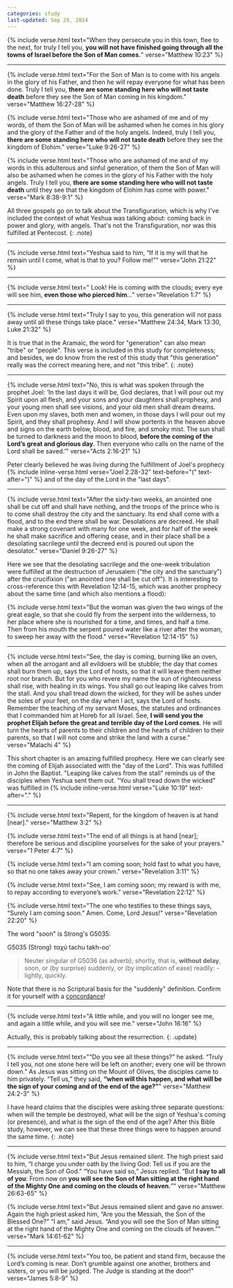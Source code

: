 ```yaml
---
categories: study
last-updated: Sep 29, 2024
---
```


{% include verse.html
text="When they persecute you in this town, flee to the next, for truly I tell you, **you will not have finished going through all the towns of Israel before the Son of Man comes.**"
verse="Matthew 10:23"
%}

---

{% include verse.html
text="For the Son of Man is to come with his angels in the glory of his Father, and then he will repay everyone for what has been done. Truly I tell you, **there are some standing here who will not taste death** before they see the Son of Man coming in his kingdom."
verse="Matthew 16:27-28"
%}

{% include verse.html
text="Those who are ashamed of me and of my words, of them the Son of Man will be ashamed when he comes in his glory and the glory of the Father and of the holy angels. Indeed, truly I tell you, **there are some standing here who will not taste death** before they see the kingdom of Elohim."
verse="Luke 9:26-27"
%}

{% include verse.html
text="Those who are ashamed of me and of my words in this adulterous and sinful generation, of them the Son of Man will also be ashamed when he comes in the glory of his Father with the holy angels. Truly I tell you, **there are some standing here who will not taste death** until they see that the kingdom of Elohim has come with power."
verse="Mark 8:38-9:1"
%}

All three gospels go on to talk about the Transfiguration, which is why I've included the context of what Yeshua was talking about: coming back in power and glory, with angels. That's not the Transfiguration, nor was this fulfilled at Pentecost.
{: .note}

---

{% include verse.html
text="Yeshua said to him, “If it is my will that he remain until I come, what is that to you? Follow me!”"
verse="John 21:22"
%}

---

{% include verse.html
text="
Look! He is coming with the clouds; every eye will see him, **even those who pierced him**..."
verse="Revelation 1:7"
%}

---

{% include verse.html
text="Truly I say to you, this generation will not pass away until all these things take place."
verse="Matthew 24:34, Mark 13:30, Luke 21:32"
%}

It is true that in the Aramaic, the word for "generation" can also mean "tribe" or "people". This verse is included in this study for completeness; and besides, we do know from the rest of this study that "this generation" really was the correct meaning here, and not "this tribe".
{: .note}

---

{% include verse.html
text="No, this is what was spoken through the prophet Joel: ‘In the last days it will be, God declares, that I will pour out my Spirit upon all flesh, and your sons and your daughters shall prophesy, and your young men shall see visions, and your old men shall dream dreams. Even upon my slaves, both men and women, in those days I will pour out my Spirit, and they shall prophesy. And I will show portents in the heaven above and signs on the earth below, blood, and fire, and smoky mist. The sun shall be turned to darkness and the moon to blood, **before the coming of the Lord’s great and glorious day**. Then everyone who calls on the name of the Lord shall be saved.’"
verse="Acts 2:16-21"
%}

Peter clearly believed he was living during the fulfillment of Joel's prophecy {% include inline-verse.html verse="Joel 2:28-32" text-before="(" text-after=")" %} and of the day of the Lord in the "last days".

---

{% include verse.html
text="After the sixty-two weeks, an anointed one shall be cut off and shall have nothing, and the troops of the prince who is to come shall destroy the city and the sanctuary. Its end shall come with a flood, and to the end there shall be war. Desolations are decreed. He shall make a strong covenant with many for one week, and for half of the week he shall make sacrifice and offering cease, and in their place shall be a desolating sacrilege until the decreed end is poured out upon the desolator."
verse="Daniel 9:26-27"
%}

Here we see that the desolating sacrilege and the one-week tribulation were fulfilled at the destruction of Jerusalem ("the city and the sanctuary") after the crucifixion ("an anointed one shall be cut off"). It is interesting to cross-reference this with Revelation 12:14-15, which was another prophecy about the same time (and which also mentions a flood):

{% include verse.html
text="But the woman was given the two wings of the great eagle, so that she could fly from the serpent into the wilderness, to her place where she is nourished for a time, and times, and half a time. Then from his mouth the serpent poured water like a river after the woman, to sweep her away with the flood."
verse="Revelation 12:14-15"
%}

---

{% include verse.html
text="See, the day is coming, burning like an oven, when all the arrogant and all evildoers will be stubble; the day that comes shall burn them up, says the Lord of hosts, so that it will leave them neither root nor branch. But for you who revere my name the sun of righteousness shall rise, with healing in its wings. You shall go out leaping like calves from the stall. And you shall tread down the wicked, for they will be ashes under the soles of your feet, on the day when I act, says the Lord of hosts. Remember the teaching of my servant Moses, the statutes and ordinances that I commanded him at Horeb for all Israel. See, **I will send you the prophet Elijah before the great and terrible day of the Lord comes**. He will turn the hearts of parents to their children and the hearts of children to their parents, so that I will not come and strike the land with a curse."
verse="Malachi 4"
%}

This short chapter is an amazing fulfilled prophecy. Here we can clearly see the coming of Elijah associated with the "day of the Lord". This was fulfilled in John the Baptist. "Leaping like calves from the stall" reminds us of the disciples when Yeshua sent them out. "You shall tread down the wicked" was fulfilled in {% include inline-verse.html verse="Luke 10:19" text-after="." %}

---

{% include verse.html
text="Repent, for the kingdom of heaven is at hand [near]."
verse="Matthew 3:2"
%}

{% include verse.html
text="The end of all things is at hand [near]; therefore be serious and discipline yourselves for the sake of your prayers."
verse="1 Peter 4:7"
%}

{% include verse.html
text="I am coming soon; hold fast to what you have, so that no one takes away your crown."
verse="Revelation 3:11"
%}


{% include verse.html
text="See, I am coming soon; my reward is with me, to repay according to everyone’s work."
verse="Revelation 22:12"
%}

{% include verse.html
text="The one who testifies to these things says, “Surely I am coming soon.” Amen. Come, Lord Jesus!"
verse="Revelation 22:20"
%}


The word "soon" is Strong's G5035:

G5035   (Strong)
ταχύ
tachu
takh-oo'

> Neuter singular of G5036 (as adverb); shortly, that is, **without delay**, soon, or (by surprise) suddenly, or (by implication of ease) readily: - lightly, quickly.

Note that there is no Scriptural basis for the "suddenly" definition. Confirm it for yourself with a [concordance](https://www.blueletterbible.org/lexicon/g5035/kjv/tr/0-1/)!

---

{% include verse.html
text="A little while, and you will no longer see me, and again a little while, and you will see me."
verse="John 16:16"
%}

Actually, this is probably talking about the resurrection.
{: .update}

---

{% include verse.html
text="“Do you see all these things?” he asked. “Truly I tell you, not one stone here will be left on another; every one will be thrown down.” As Jesus was sitting on the Mount of Olives, the disciples came to him privately. “Tell us,” they said, **“when will this happen, and what will be the sign of your coming and of the end of the age?”**"
verse="Matthew 24:2-3"
%}

I have heard *claims* that the disciples were asking three separate questions: when will the temple be destroyed, what will be the sign of Yeshua's coming (or presence), and what is the sign of the end of the age? After this Bible study, however, we can see that these three things were to happen around the same time.
{: .note}

---

{% include verse.html
text="But Jesus remained silent. The high priest said to him, “I charge you under oath by the living God: Tell us if you are the Messiah, the Son of God.” “You have said so,” Jesus replied. “But <b>I say to all of you</b>: From now on <b>you will see the Son of Man sitting at the right hand of the Mighty One and coming on the clouds of heaven.</b>”"
verse="Matthew 26:63-65"
%}

{% include verse.html
text="But Jesus remained silent and gave no answer. Again the high priest asked him, “Are you the Messiah, the Son of the Blessed One?” “I am,” said Jesus. “And you will see the Son of Man sitting at the right hand of the Mighty One and coming on the clouds of heaven.”"
verse="Mark 14:61-62"
%}

---

{% include verse.html
text="You too, be patient and stand firm, because the Lord’s coming is near. Don’t grumble against one another, brothers and sisters, or you will be judged. The Judge is standing at the door!"
verse="James 5:8-9"
%}
